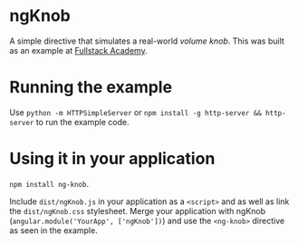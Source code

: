 # ngKnob

A simple directive that simulates a real-world *volume knob*. This was built as an example at [Fullstack Academy](http://www.fullstackacademy.com/).
  
# Running the example

Use `python -m HTTPSimpleServer` or `npm install -g http-server && http-server` to run the example code.

# Using it in your application

`npm install ng-knob`.

Include `dist/ngKnob.js` in your application as a `<script>` and as well as link the `dist/ngKnob.css` stylesheet. Merge your application with ngKnob (`angular.module('YourApp', ['ngKnob'])`) and use the `<ng-knob>` directive as seen in the example.